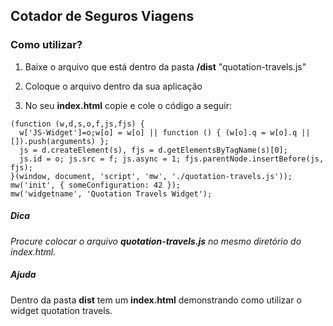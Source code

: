 ## Cotador de Seguros Viagens

### Como utilizar?

1. Baixe o arquivo que está dentro da pasta **/dist** "quotation-travels.js"

2. Coloque o arquivo dentro da sua aplicação

3. No seu **index.html** copie e cole o código a seguir:

```
(function (w,d,s,o,f,js,fjs) {
  w['JS-Widget']=o;w[o] = w[o] || function () { (w[o].q = w[o].q || []).push(arguments) };
  js = d.createElement(s), fjs = d.getElementsByTagName(s)[0];
  js.id = o; js.src = f; js.async = 1; fjs.parentNode.insertBefore(js, fjs);
}(window, document, 'script', 'mw', './quotation-travels.js'));
mw('init', { someConfiguration: 42 });
mw('widgetname', 'Quotation Travels Widget');
```

##### Dica
*Procure colocar o arquivo **quotation-travels.js** no mesmo diretório do index.html.*

##### Ajuda
Dentro da pasta **dist** tem um **index.html** demonstrando como utilizar o widget quotation travels.
